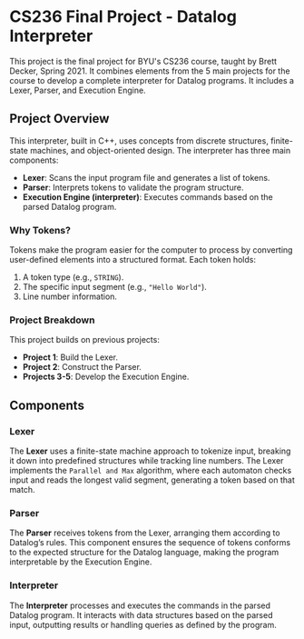 # CS236 Final Project - Datalog Interpreter

This project is the final project for BYU's CS236 course, taught by Brett Decker, Spring 2021. It combines elements from the 5 main projects for the course to develop a complete interpreter for Datalog programs. It includes a Lexer, Parser, and Execution Engine.

## Project Overview

This interpreter, built in C++, uses concepts from discrete structures, finite-state machines, and object-oriented design. The interpreter has three main components:

- **Lexer**: Scans the input program file and generates a list of tokens.
- **Parser**: Interprets tokens to validate the program structure.
- **Execution Engine (interpreter)**: Executes commands based on the parsed Datalog program.

### Why Tokens?

Tokens make the program easier for the computer to process by converting user-defined elements into a structured format. Each token holds:
1. A token type (e.g., `STRING`).
2. The specific input segment (e.g., `"Hello World"`).
3. Line number information.

### Project Breakdown

This project builds on previous projects:
- **Project 1**: Build the Lexer.
- **Project 2**: Construct the Parser.
- **Projects 3-5**: Develop the Execution Engine.

## Components

### Lexer
The **Lexer** uses a finite-state machine approach to tokenize input, breaking it down into predefined structures while tracking line numbers. The Lexer implements the `Parallel and Max` algorithm, where each automaton checks input and reads the longest valid segment, generating a token based on that match.

### Parser
The **Parser** receives tokens from the Lexer, arranging them according to Datalog’s rules. This component ensures the sequence of tokens conforms to the expected structure for the Datalog language, making the program interpretable by the Execution Engine.

### Interpreter
The **Interpreter** processes and executes the commands in the parsed Datalog program. It interacts with data structures based on the parsed input, outputting results or handling queries as defined by the program.
